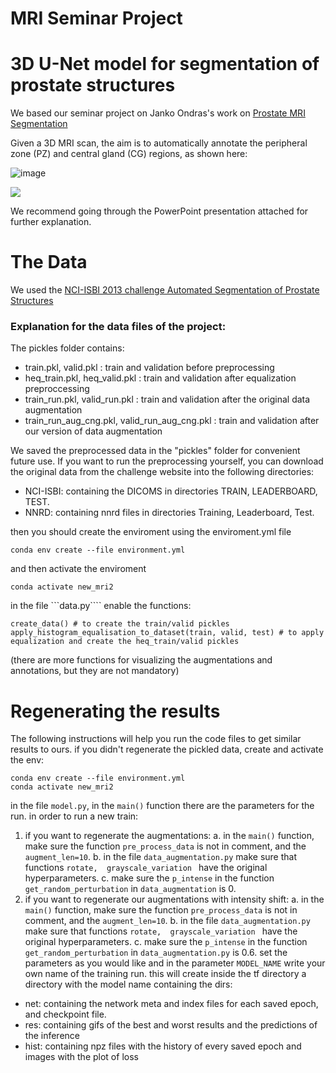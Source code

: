#                                                                  MRI Seminar Project
#                                            3D U-Net model for segmentation of prostate structures

We based our seminar project on Janko Ondras's work on [Prostate MRI Segmentation](https://github.com/jancio/3D-U-Net-Prostate-Segmentation)

Given a 3D MRI scan, the aim is to automatically annotate the peripheral zone (PZ) and central gland (CG) regions, as shown here:


![image](https://github.com/MorTzadok/MRI_seminar/assets/104845635/34e3f042-acb7-430f-9be3-2323d55498e1)


![](./figs/segmentation_task.png)

We recommend going through the PowerPoint presentation attached for further explanation.


# The Data
We used the [NCI-ISBI 2013 challenge Automated Segmentation of Prostate Structures](https://wiki.cancerimagingarchive.net/display/Public/NCI-ISBI+2013+Challenge+-+Automated+Segmentation+of+Prostate+Structures)

### Explanation for the data files of the project:

The pickles folder contains:
 - train.pkl, valid.pkl : train and validation before preprocessing
 - heq_train.pkl, heq_valid.pkl : train and validation after equalization preproccessing
 - train_run.pkl, valid_run.pkl : train and validation after the original data augmentation
 - train_run_aug_cng.pkl, valid_run_aug_cng.pkl : train and validation after our version of data augmentation
    
We saved the preprocessed data in the "pickles" folder for convenient future use.
If you want to run the preprocessing yourself, you can download the original data from the challenge website into the following directories:
- NCI-ISBI: containing the DICOMS in directories TRAIN, LEADERBOARD, TEST.
- NNRD: containing nnrd files in directories Training, Leaderboard, Test.

then you should create the enviroment using the enviroment.yml file

```
conda env create --file environment.yml
```

and then activate the enviroment

```
conda activate new_mri2
```
in the file ```data.py```` enable the functions:
```
create_data() # to create the train/valid pickles
apply_histogram_equalisation_to_dataset(train, valid, test) # to apply equalization and create the heq_train/valid pickles
```
(there are more functions for visualizing the augmentations and annotations, but they are not mandatory)


# Regenerating the results 
The following instructions will help you run the code files to get similar results to ours.
if you didn't regenerate the pickled data, create and activate the env:

```
conda env create --file environment.yml
conda activate new_mri2
```
in the file ```model.py```, in the ```main()``` function there are the parameters for the run.
in order to run a new train:

1. if you want to regenerate the augmentations:
   a. in the ```main()``` function, make sure the function ```pre_process_data``` is not in comment, and the ```augment_len=10```.
   b. in the file ```data_augmentation.py``` make sure that functions ```rotate,  grayscale_variation ``` have the original hyperparameters.
   c. make sure the ```p_intense``` in the function ```get_random_perturbation``` in ```data_augmentation``` is 0.
3. if you want to regenerate our augmentations with intensity shift:
   a. in the ```main()``` function, make sure the function ```pre_process_data``` is not in comment, and the ```augment_len=10```.
   b. in the file ```data_augmentation.py``` make sure that functions ```rotate,  grayscale_variation ``` have the original hyperparameters.
   c. make sure the ```p_intense``` in the function ```get_random_perturbation``` in ```data_augmentation.py``` is 0.6.
set the parameters as you would like and in the parameter ```MODEL_NAME``` write your own name of the training run. this will create inside the tf directory a directory with the model name containing the dirs:
- net: containing the network meta and index files for each saved epoch, and checkpoint file.
- res: containing gifs of the best and worst results and the predictions of the inference
- hist: containing npz files with the history of every saved epoch and images with the plot of loss 
